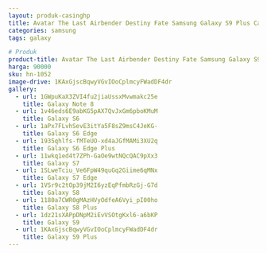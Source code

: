 ```yaml
---
layout: produk-casinghp
title: Avatar The Last Airbender Destiny Fate Samsung Galaxy S9 Plus Case
categories: samsung
tags: galaxy

# Produk
product-title: Avatar The Last Airbender Destiny Fate Samsung Galaxy S9 Plus Case
harga: 90000
sku: hn-1052
image-drive: 1KAxGjscBqwyVGvIOoCplmcyFWadDF4dr
gallery:
  - url: 1GWpuKaX3ZVI4fu2jiaUssxMvwmakc25e
    title: Galaxy Note 8
  - url: 1v46eds6E9abKG5pAX7QvJxGm6pboKMuM
    title: Galaxy S6
  - url: 1aPx7FLvhSevE3itYa5F8sZ9msC4JeKG-
    title: Galaxy S6 Edge
  - url: 1935qhlfs-fMTeUO-xd4aJGfMAMi3XU2q
    title: Galaxy S6 Edge Plus
  - url: 11wkq1ed4t7ZPh-GaOe9wtNQcQAC9pXx3
    title: Galaxy S7
  - url: 1SLweTciu_Ve6FpW49quGq2Giime6qMNx
    title: Galaxy S7 Edge
  - url: 1VSr9c2tOp39jM2I6yzEqPfmbRzGj-G7d
    title: Galaxy S8
  - url: 1180a7CWR0gMAzHVyOdfeA6Vyi_pI00ho
    title: Galaxy S8 Plus
  - url: 1dz21sXAPpDNpM2iEvVSOtgKxl6-a6bKP
    title: Galaxy S9
  - url: 1KAxGjscBqwyVGvIOoCplmcyFWadDF4dr
    title: Galaxy S9 Plus
---
```

